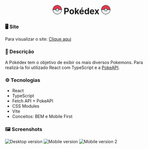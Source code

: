 <h1 align="center"> 
  <img src="https://raw.githubusercontent.com/HenriqueContini/Pokedex/main/public/favicon.png" width="30px"/> 
  Pokédex 
  <img src="https://raw.githubusercontent.com/HenriqueContini/Pokedex/main/public/favicon.png" width="30px"/> 
</h1>

### 🖥️ Site

Para visualizar o site: <a href="https://pokedex-g9snp9f4r-henriquecontini.vercel.app/">Clique aqui</a>

### 📝 Descrição
A Pokédex tem o objetivo de exibir os mais diversos Pokemons. Para realizá-la foi utilizado React com TypeScript e a <a href="https://pokeapi.co/">PokeAPI</a>.

### ⚙️ Tecnologias
- React
- TypeScript
- Fetch API + PokeAPI
- CSS Modules
- Vite
- Conceitos: BEM e Mobile First

### 🖼️ Screenshots

![Desktop version](https://user-images.githubusercontent.com/81761545/231555556-550b6a9f-9194-4ade-b3dc-939e464cefc4.png)
![Mobile version](https://user-images.githubusercontent.com/81761545/231555689-3b8b2ccf-6726-45ee-a7a3-eb71354cd02e.png)
![Mobile version 2](https://user-images.githubusercontent.com/81761545/231556461-f63ad6fe-ce05-4836-afc5-da8292e7aa1d.png)
